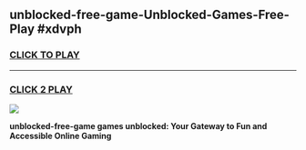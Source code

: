 
## unblocked-free-game-Unblocked-Games-Free-Play #xdvph
<h3>
<a href="https://us.freeplayer.one?title=unblocked-free-game&ref=9M">CLICK TO PLAY</a></h3>
<hr>

<h3>
<a href="https://us.freeplayer.one?title=unblocked-free-game&ref=9M">CLICK 2 PLAY</a>
  
</h3>

<a href="https://us.freeplayer.one?title=unblocked-free-game&ref=9M"><img src="https://clearcache.store/games.png"></a>


**unblocked-free-game games unblocked: Your Gateway to Fun and Accessible Online Gaming**
